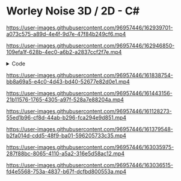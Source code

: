 # Worley Noise 3D / 2D - C#

https://user-images.githubusercontent.com/96957446/162939701-a073c575-a89d-4e4f-9d7e-47f84b249cf6.mp4

https://user-images.githubusercontent.com/96957446/162946850-109efa1f-628b-4ec0-a6b2-a2837ccf2f7e.mp4

<details close>
  <summary>Code</summary>
  
  ```C#
    public IEnumerator GenerateMesh(int gridSizeX, int gridSizeZ, Texture2D worleyNoiseTexture,int pixelsPerUnit)
    {
        Mesh mesh = new Mesh();

        float xOffset = -gridSizeX / 2;
        float yOffset = -4;

        int xSize = gridSizeX * (int)(1 / squareSize.x) + 1;
        int zSize = gridSizeZ * (int)(1 / squareSize.z) + 1;

        Vector3[] vertices = new Vector3[xSize * zSize];

        int index = 0;

        for (float z = 0; z <= gridSizeZ; z+=squareSize.z)
        {
            for (float x = 0; x <= gridSizeX; x+=squareSize.x)
            {
                vertices[index] = new Vector3(x + xOffset, yOffset, z);
                index++;
            }
        }

        int[] triangles = new int[xSize * zSize * 6];

        for (int z = 0; z < zSize-1; z++)
        {
            for (int x = 0; x < xSize-1; x++)
            {
                triangles = triangles.Concat(generateSquareMesh(z * (xSize - 1) + z + x, (xSize - 1))).ToArray();
                mesh.Clear();

                mesh.vertices = vertices;
                mesh.triangles = triangles;

                mesh.RecalculateNormals();

                yield return null;
            }
        }
    }
  ```
  
</details>

https://user-images.githubusercontent.com/96957446/161838754-bb8a69a5-e4c0-4d43-bd40-52677e82d0e1.mp4

https://user-images.githubusercontent.com/96957446/161443156-21b11576-1765-4305-a97f-528a7e88204a.mp4

https://user-images.githubusercontent.com/96957446/161128273-55ed1b96-cf8d-44ab-b296-fca294e9d851.mp4

https://user-images.githubusercontent.com/96957446/161379548-b2fa014d-cdd5-48f9-ba01-596205733c35.mp4

https://user-images.githubusercontent.com/96957446/163035975-287f88bc-8065-4110-a5a2-316e5d58ac12.mp4

https://user-images.githubusercontent.com/96957446/163036515-fd4e5568-753a-4837-b67f-dcfbd800553a.mp4

